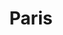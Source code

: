 ---
title:			"Paris"
post_path:	2017-11-18-paris
date_start:	2017_11_18
date_end:		2017_11_18
metadata:
  - year: 2017
  - cities:
      - Paris
  - countries:
      - France
  - continents:
      - Europe
photos:
  - ext:		01.jpg
    class:	horizontal
---